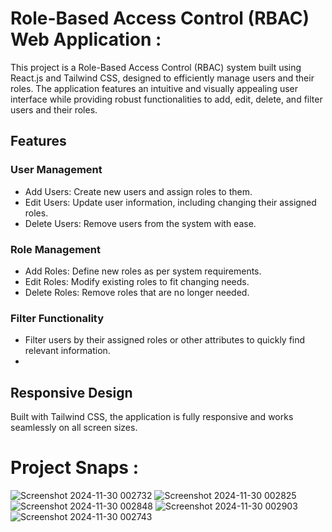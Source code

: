 # Role-Based Access Control (RBAC) Web Application  :
This project is a Role-Based Access Control (RBAC) system built using React.js and Tailwind CSS, designed to efficiently manage users and their roles. The application features an intuitive and visually appealing user interface while providing robust functionalities to add, edit, delete, and filter users and their roles.

## Features
 ### User Management
- Add Users: Create new users and assign roles to them.
- Edit Users: Update user information, including changing their assigned roles.
- Delete Users: Remove users from the system with ease.
### Role Management
- Add Roles: Define new roles as per system requirements.
- Edit Roles: Modify existing roles to fit changing needs.
- Delete Roles: Remove roles that are no longer needed.
### Filter Functionality
- Filter users by their assigned roles or other attributes to quickly find relevant information.
- 
## Responsive Design
Built with Tailwind CSS, the application is fully responsive and works seamlessly on all screen sizes.

# Project Snaps :
![Screenshot 2024-11-30 002732](https://github.com/user-attachments/assets/e6ab076d-5f1b-44d5-9f7a-aac3a75b6f68)
![Screenshot 2024-11-30 002825](https://github.com/user-attachments/assets/79f05f59-12e8-4319-852e-dcf020e79ff5)
![Screenshot 2024-11-30 002848](https://github.com/user-attachments/assets/e3b2ba50-2824-486d-8b6c-1132a54ba40e)
![Screenshot 2024-11-30 002903](https://github.com/user-attachments/assets/cc2f45bf-1900-43dd-b3cb-08d88d09845c)
![Screenshot 2024-11-30 002743](https://github.com/user-attachments/assets/9a3f19ca-2b58-4d6d-b19f-8c6a028aad15)
